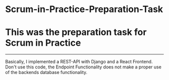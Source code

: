 # Scrum-in-Practice-Preparation-Task
# This was the preparation task for Scrum in Practice
---
Basically, I implemented a REST-API with Django and a React Frontend.
Don't use this code, the Endpoint Functionality does not make a proper use of the backends database functionality.
